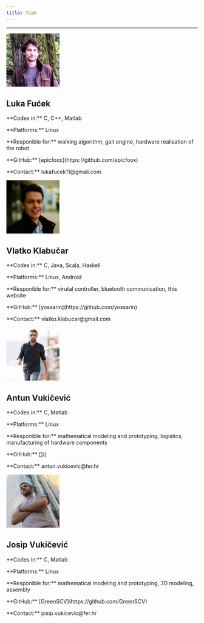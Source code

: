 ```yaml
---
title: Team
---
```


<hr id="goals" class="featurette-divider">

<div id="goals" class="row">
<div class="col-lg-3">
<div class="centre">
<img class="img-circle" src="/images/fule.jpg" alt="Fucek" style="width: 140px; height: 140px;">
<h2>Luka Fućek</h2>
</div>
<p>**Codes in:** C, C++, Matlab</p>
<p>**Platforms:** Linux</p>
<p>**Responible for:** walking algorithm, gait engine, hardware realisation of the robot</p>
<p>**GitHub:** [epicfoox](https://github.com/epicfoox)</p>
<p>**Contact:** lukafucek11@gmail.com</p>


</div>

<div class="col-lg-3">
<div class="centre">
<img class="img-circle" src="/images/klabi.jpg" alt="Vlatko" style="width: 140px; height: 140px;">
<h2>Vlatko Klabučar</h2>
</div>

<p>**Codes in:** C, Java, Scala, Haskell</p>
<p>**Platforms:** Linux, Android</p>
<p>**Responible for:** virutal controller, bluetooth communication, this website</p>
<p>**GitHub:** [yossarin](https://github.com/yossarin)</p>
<p>**Contact:** vlatko.klabucar@gmail.com</p>

</div>

<div class="col-lg-3">
<div class="centre">
<img class="img-circle" src="/images/toni.jpg" alt="Antun" style="width: 140px; height: 140px;">
<h2>Antun Vukičević</h2>
</div>
<p>**Codes in:** C, Matlab</p>
<p>**Platforms:** Linux</p>
<p>**Responible for:** mathematical modeling and prototyping, logistics, manufacturing of hardware components</p>
<p>**GitHub:** []()</p>
<p>**Contact:** antun.vukicevic@fer.hr</p>
</div>

<div class="col-lg-3">
<div class="centre">
<img class="img-circle" src="/images/jo.jpg" alt="Josip" style="width: 140px; height: 140px;">
<h2>Josip Vukičević</h2>
</div>
<p>**Codes in:** C, Matlab</p>
<p>**Platforms:** Linux</p>
<p>**Responible for:** mathematical modeling and prototyping, 3D modeling, assembly</p>
<p>**GitHub:** [GreenSCV](https://github.com/GreenSCV)</p>
<p>**Contact:** josip.vukicevic@fer.hr</p>

</div>
</div>
